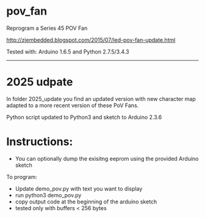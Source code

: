 # pov_fan
Reprogram a Series 45 POV Fan

http://zjembedded.blogspot.com/2015/07/led-pov-fan-update.html

Tested with: Arduino 1.6.5 and Python 2.7.5/3.4.3

*************************
# 2025 udpate
In folder 2025_update you find an updated version with new character map adapted to a more recent version of these PoV Fans. 

Python script updated to Python3 and sketch to Arduino 2.3.6

# Instructions:
- You can optionally dump the exisitng eeprom using the provided Arduino sketch

To program:
- Update demo_pov.py with text you want to display
- run python3 demo_pov.py
- copy output code at the beginning of the arduino sketch
- tested only with buffers < 256 bytes

